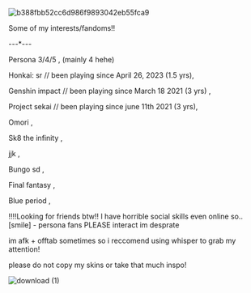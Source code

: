 ![b388fbb52cc6d986f9893042eb55fca9](https://github.com/user-attachments/assets/aeaa3396-2e4a-4325-8d2f-10db027f8191)

Some of my interests/fandoms!!

---*---

Persona 3/4/5 , (mainly 4 hehe)

Honkai: sr // been playing since April 26, 2023 (1.5 yrs),

Genshin impact // been playing since March 18 2021 (3 yrs) ,

Project sekai  // been playing since june 11th 2021 (3 yrs),

Omori ,

Sk8 the infinity ,

jjk ,

Bungo sd ,

Final fantasy ,

Blue period ,

‼️‼️Looking for friends btw!! I have horrible social skills even online so..  [smile] - persona fans PLEASE interact im desprate 

im afk + offtab sometimes so i reccomend using whisper to grab my attention!

please do not copy my skins or take that much inspo!

![download (1)](https://github.com/user-attachments/assets/64f32cef-e576-4e82-b8ed-0a7983671d3b)
